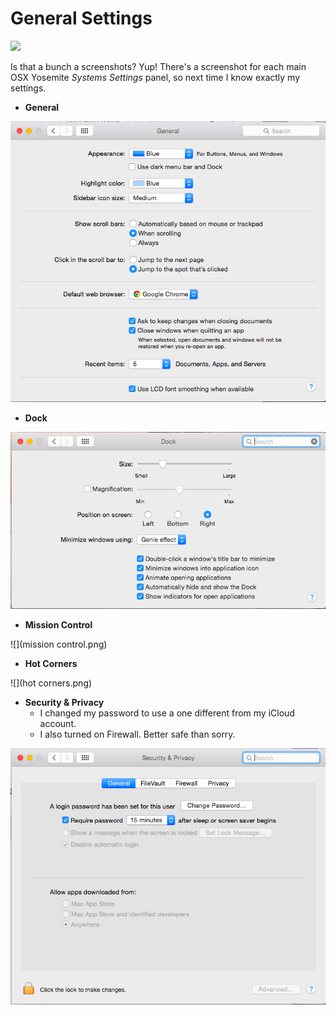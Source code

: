 # General Settings

![](https://33.media.tumblr.com/51e823c71b55ccbda3b83501ec7bc78a/tumblr_nojspeQLd81uqyj6qo1_500.gif)

Is that a bunch a screenshots? Yup! There's a screenshot for each main OSX Yosemite *Systems Settings* panel, so next time I know exactly my settings.

* **General**

![](general.png)


* **Dock**

![](dock.png)


* **Mission Control**

![](mission control.png)


* **Hot Corners**

![](hot corners.png)

* **Security & Privacy**
    * I changed my password to use a one different from my iCloud account.
    * I also turned on Firewall. Better safe than sorry.

![](security.png)

